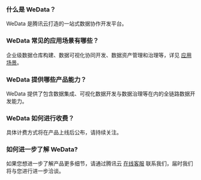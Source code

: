 ### 什么是 WeData？
WeData 是腾讯云打造的一站式数据协作开发平台。

### WeData 常见的应用场景有哪些？
企业级数据仓库构建、数据可视化协同开发、数据资产管理和治理等，详见 [应用场景](https://cloud.tencent.com/document/product/1267/47991)。

### WeData 提供哪些产品能力？
WeData 提供了包含数据集成、可视化数据开发与数据治理等在内的全链路数据开发能力。

### WeData 如何进行收费？
具体计费方式将在产品上线后公布，请持续关注。

### 如何进一步了解 WeData?
如果您想进一步了解产品更多细节，请通过腾讯云 [在线客服](https://cloud.tencent.com/act/event/connect-service) 联系我们，届时我们将与您进行进一步洽谈。	
